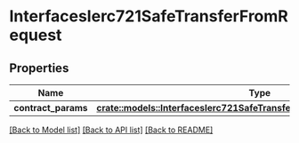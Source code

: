 # InterfacesIerc721SafeTransferFromRequest

## Properties

Name | Type | Description | Notes
------------ | ------------- | ------------- | -------------
**contract_params** | [**crate::models::InterfacesIerc721SafeTransferFromRequestContractParams**](interfaces_IERC721_safeTransferFrom_request_contractParams.md) |  | 

[[Back to Model list]](../README.md#documentation-for-models) [[Back to API list]](../README.md#documentation-for-api-endpoints) [[Back to README]](../README.md)



